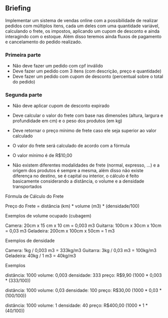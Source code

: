 ## Briefing
Implementar um sistema de vendas online com a possibilidade de realizar pedidos com múltiplos itens, cada um deles com uma quantidade variável, calculando o frete, os impostos, aplicando um cupom de desconto e ainda interagindo com o estoque. Além disso teremos ainda fluxos de pagamento e cancelamento do pedido realizado.

### Primeira parte
- Não deve fazer um pedido com cpf inválido
- Deve fazer um pedido com 3 itens (com descrição, preço e quantidade)
- Deve fazer um pedido com cupom de desconto (percentual sobre o total do pedido)

### Segunda parte
- Não deve aplicar cupom de desconto expirado
- Deve calcular o valor do frete com base nas dimensões (altura, largura e profundidade em cm) e o peso dos produtos (em kg)
- Deve retornar o preço mínimo de frete caso ele seja superior ao valor calculado

- O valor do frete será calculado de acordo com a fórmula
- O valor mínimo é de R$10,00
- Não existem diferentes modalidades de frete (normal, expresso, …) e a origem dos produtos é sempre a mesma, além disso não existe diferença no destino, se é capital ou interior, o cálculo é feito basicamente considerando a distância, o volume e a densidade transportados

Fórmula de Cálculo do Frete

Preço do Frete = distância (km) * volume (m3) * (densidade/100)

Exemplos de volume ocupado (cubagem)

Camera: 20cm x 15 cm x 10 cm = 0,003 m3
Guitarra: 100cm x 30cm x 10cm = 0,03 m3
Geladeira: 200cm x 100cm x 50cm = 1 m3

Exemplos de densidade

Camera: 1kg / 0,003 m3 = 333kg/m3
Guitarra: 3kg / 0,03 m3 = 100kg/m3
Geladeira: 40kg / 1 m3 = 40kg/m3

Exemplos

distância: 1000
volume: 0,003
densidade: 333
preço: R$9,90 (1000 * 0,003 * (333/100))

distância: 1000
volume: 0,03
densidade: 100
preço: R$30,00 (1000 * 0,03 * (100/100))

distância: 1000
volume: 1
densidade: 40
preço: R$400,00 (1000 * 1 * (40/100))
